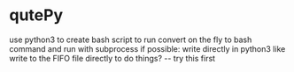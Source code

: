 # qutePy


use python3 to create bash script to run
convert on the fly to bash command and run with subprocess 
if possible:
  write directly in python3 like write to the FIFO file directly to do things? -- try this first
